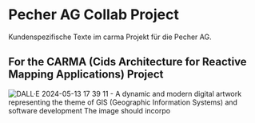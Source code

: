 # Pecher AG Collab Project

Kundenspezifische Texte im carma Projekt für die Pecher AG.

## For the CARMA (Cids Architecture for Reactive Mapping Applications) Project

![DALL·E 2024-05-13 17 39 11 - A dynamic and modern digital artwork representing the theme of GIS (Geographic Information Systems) and software development  The image should incorpo](https://github.com/cismet/carma/assets/837211/977be510-7928-404c-92c5-091a208a2358)
